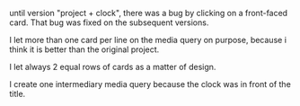 until version "project + clock", there was a bug by clicking on a front-faced card. That bug was fixed on the subsequent versions.

I let more than one card per line on the media query on purpose, because i think it is better than the original project.

I let always 2 equal rows of cards as a matter of design.

I create one intermediary media query because the clock was in front of the title.
